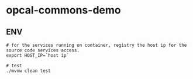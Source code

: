 # opcal-commons-demo

## ENV

```shell
# for the services running on container, registry the host ip for the source code services access.
export HOST_IP=`host ip`

# test
./mvnw clean test
```
